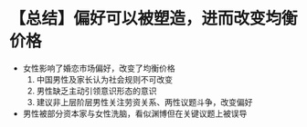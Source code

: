 # 【总结】偏好可以被塑造，进而改变均衡价格

-   女性影响了婚恋市场偏好，改变了均衡价格
    1.  中国男性及家长认为社会规则不可改变
    2.  男性缺乏主动引领意识形态的意识
    3.  建议非上层阶层男性关注劳资关系、两性议题斗争，改变偏好
-   男性被部分资本家与女性洗脑，看似渊博但在关键议题上被误导